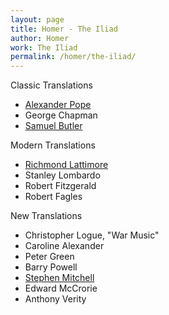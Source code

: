 ```yaml
---
layout: page
title: Homer - The Iliad
author: Homer
work: The Iliad
permalink: /homer/the-iliad/
---
```

Classic Translations

* [Alexander Pope](alexander-pope)
* George Chapman
* [Samuel Butler](samuel-butler)

Modern Translations

* [Richmond Lattimore](richmond-lattimore)
* Stanley Lombardo
* Robert Fitzgerald
* Robert Fagles

New Translations

* Christopher Logue, "War Music"
* Caroline Alexander
* Peter Green
* Barry Powell
* [Stephen Mitchell](stephen-mitchell)
* Edward McCrorie
* Anthony Verity
